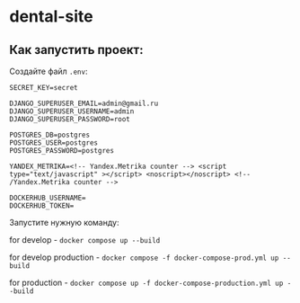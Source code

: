 # dental-site

## Как запустить проект:

Создайте файл `.env`:

```dotenv
SECRET_KEY=secret

DJANGO_SUPERUSER_EMAIL=admin@gmail.ru
DJANGO_SUPERUSER_USERNAME=admin
DJANGO_SUPERUSER_PASSWORD=root

POSTGRES_DB=postgres
POSTGRES_USER=postgres
POSTGRES_PASSWORD=postgres

YANDEX_METRIKA=<!-- Yandex.Metrika counter --> <script type="text/javascript" ></script> <noscript></noscript> <!-- /Yandex.Metrika counter -->

DOCKERHUB_USERNAME=
DOCKERHUB_TOKEN=

```

Запустите нужную команду:

for develop - ```docker compose up --build```

for develop production - ```docker compose -f docker-compose-prod.yml up --build```

for production - ```docker compose up -f docker-compose-production.yml up --build```
